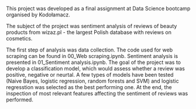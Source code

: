 This project was developed as a final assignment at Data Science bootcamp organised by Kodołamacz.

The subject of the project was sentiment analysis of reviews of beauty products from wizaz.pl - the largest Polish database with reviews 
on cosmetics.

The first step of analysis was data collection. The code used for web scraping can be found in 00_Web scraping.ipynb. Sentiment
analysis is presented in 01_Sentiment analysis.ipynb. The goal of the project was to develop a classification model, which would 
assess whether a review was positive, negative or neurtal. A few types of models have been tested (Naive Bayes, logistic regression,
random forests and SVM) and logistic regresstion was selected as the best performing one. At the end, the inspection of most relevant 
features affecting the sentiment of reviews was performed.

